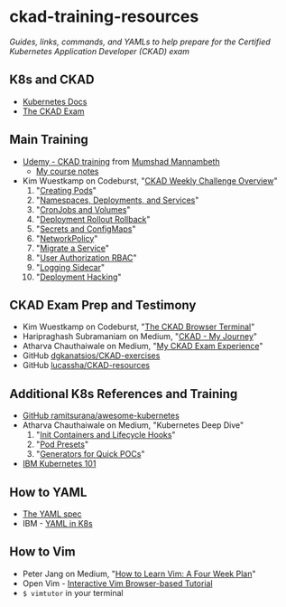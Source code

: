 # ckad-training-resources

*Guides, links, commands, and YAMLs to help prepare for the Certified Kubernetes Application Developer (CKAD) exam*

## K8s and CKAD 

* [Kubernetes Docs](https://kubernetes.io/docs/home/)
* [The CKAD Exam](https://training.linuxfoundation.org/certification/certified-kubernetes-application-developer-ckad/)

## Main Training 

* [Udemy - CKAD training](https://www.udemy.com/certified-kubernetes-application-developer) from [Mumshad Mannambeth](https://twitter.com/mmumshad)
  * [My course notes](./Udemy-CKAD-Practice.md)
* Kim Wuestkamp on Codeburst, "[CKAD Weekly Challenge Overview](https://codeburst.io/kubernetes-ckad-weekly-challenges-overview-and-tips-7282b36a2681)"
  1. "[Creating Pods](https://medium.com/faun/kubernetes-ckad-weekly-challenge-1-creating-pods-a9510aab8978)"
  2. "[Namespaces, Deployments, and Services](https://medium.com/faun/kubernetes-ckad-weekly-challenge-2-namespaces-deployments-and-services-de1ede24679a)"
  3. "[CronJobs and Volumes](https://medium.com/faun/kubernetes-ckad-weekly-challenge-3-cronjobs-dbd400526673)"
  4. "[Deployment Rollout Rollback](https://medium.com/faun/kubernetes-ckad-weekly-challenge-4-deployment-rollout-rollback-aa251579ebaf)"
  5. "[Secrets and ConfigMaps](https://medium.com/faun/kubernetes-ckad-weekly-challenge-5-secrets-und-configmaps-550afde679fe)"
  6. "[NetworkPolicy](https://medium.com/faun/kubernetes-ckad-weekly-challenge-6-networkpolicy-6cc1d390f289)"
  7. "[Migrate a Service](https://codeburst.io/kubernetes-ckad-weekly-challenge-7-migrate-a-service-68c7af41c8df)"
  8. "[User Authorization RBAC](https://codeburst.io/kubernetes-ckad-weekly-challenge-8-user-authorization-rbac-31b6d01a8143)"
  9. "[Logging Sidecar](https://codeburst.io/kubernetes-ckad-weekly-challenge-9-logging-sidecar-67b2be91aa93)"
  10. "[Deployment Hacking](https://codeburst.io/kubernetes-ckad-weekly-challenge-10-deployment-hacking-fce74f41cad5)"

## CKAD Exam Prep and Testimony

* Kim Wuestkamp on Codeburst, "[The CKAD Browser Terminal](https://codeburst.io/the-ckad-browser-terminal-10fab2e8122e)"
* Haripraghash Subramaniam on Medium, "[CKAD - My Journey](https://medium.com/@harioverhere/ckad-certified-kubernetes-application-developer-my-journey-3afb0901014)"
* Atharva Chauthaiwale on Medium, "[My CKAD Exam Experience](https://medium.com/@atharvac.cloud/my-ckad-exam-experience-5e10c3640273)"
* GitHub [dgkanatsios/CKAD-exercises](https://github.com/dgkanatsios/CKAD-exercises)
* GitHub [lucassha/CKAD-resources](https://github.com/lucassha/CKAD-resources)

## Additional K8s References and Training

* [GitHub ramitsurana/awesome-kubernetes](https://github.com/ramitsurana/awesome-kubernetes)
* Atharva Chauthaiwale on Medium, "Kubernetes Deep Dive"
  1. "[Init Containers and Lifecycle Hooks](https://medium.com/@atharvac.cloud/kubernetes-deep-dive-part-1-init-containers-and-lifecycle-hooks-8da160b5cd4e)"
  2. "[Pod Presets](https://medium.com/@atharvac.cloud/kubernetes-deep-dive-part-2-pod-preset-635769296529)"
  3. "[Generators for Quick POCs](https://medium.com/@atharvac.cloud/kubernetes-deep-dive-part-3-generators-for-quick-poc-6cac698f08eb)"
* [IBM Kubernetes 101](https://github.com/IBM/kube101)

## How to YAML

* [The YAML spec](https://yaml.org/spec/1.2/spec.html)
* IBM - [YAML in K8s](https://developer.ibm.com/tutorials/yaml-basics-and-usage-in-kubernetes/)

## How to Vim

* Peter Jang on Medium, "[How to Learn Vim: A Four Week Plan](https://medium.com/actualize-network/how-to-learn-vim-a-four-week-plan-cd8b376a9b85)"
* Open Vim - [Interactive Vim Browser-based Tutorial](https://www.openvim.com/)
* `$ vimtutor` in your terminal